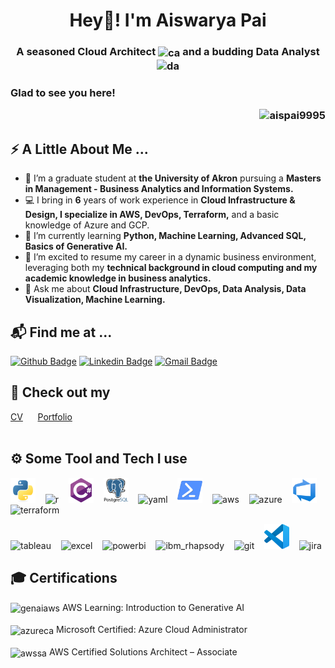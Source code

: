 <h1 align="center">Hey👋! I'm Aiswarya Pai</h1>
<h3 align="center">A seasoned Cloud Architect <img align="center" width="40" height="40" alt="ca" src="https://github.com/user-attachments/assets/6dd4b3a7-a65d-4f30-a3c8-6b0016a4cc31" />
 and a budding Data Analyst <img align="center" width="40" height="40" alt="da" src="https://github.com/user-attachments/assets/2beb4481-43c1-428c-b9db-abeefc2a7e93" />
</h3>

<h3 align="left"> Glad to see you here!

<p align="right"> 
  <img src="https://komarev.com/ghpvc/?username=aispai9995&label=Profile%20views&color=0e75b6&style=flat" alt="aispai9995" /> 
</p>

## ⚡️ A Little About Me ...
- 🔭 I’m a graduate student at **the University of Akron** pursuing a **Masters in Management - Business Analytics and Information Systems.**
- 💻 I bring in **6** years of work experience in **Cloud Infrastructure & Design, I specialize in AWS, DevOps, Terraform,** and a basic knowledge of Azure and GCP.
- 🌱 I’m currently learning **Python, Machine Learning, Advanced SQL, Basics of Generative AI.**
- 🤝 I’m excited to resume my career in a dynamic business environment, leveraging both my **technical background in cloud computing and my academic knowledge in business analytics.**
- 💬 Ask me about **Cloud Infrastructure, DevOps, Data Analysis, Data Visualization, Machine Learning.**

## 📬 Find me at ...
[![Github Badge](http://img.shields.io/badge/-Github-black?style=flat-square&logo=github&link=https://github.com/aispai9995/)](https://github.com/aispai9995/) 
[![Linkedin Badge](https://img.shields.io/badge/-LinkedIn-blue?style=flat-square&logo=Linkedin&logoColor=white&link=https://www.linkedin.com/in/aiswarya-ratheesh-pai/)](https://www.linkedin.com/in/aiswarya-ratheesh-pai)
[![Gmail Badge](https://img.shields.io/badge/-Gmail-d14836?style=flat-square&logo=Gmail&logoColor=white&link=mailto:aiswaryarpai@gmail.com)](mailto:aiswaryarpai@gmail.com)

## 📙 Check out my
[CV](https://github.com/aispai9995/aispai9995/blob/main/Aiswarya%20Pai_CV.pdf) &nbsp;&nbsp;&nbsp;&nbsp;&nbsp;[Portfolio](https://aiswaryarpai.wixsite.com/portfolio)
<br><br>

## ⚙️ Some Tool and Tech I use
<p  align="left">
  <img src="https://raw.githubusercontent.com/devicons/devicon/master/icons/python/python-original.svg" alt="python" width="40" height="40"/> &nbsp;&nbsp;
  <img src="https://www.r-project.org/logo/Rlogo.svg" alt="r" width="40" height="40"/> &nbsp;&nbsp;
  <img src="https://raw.githubusercontent.com/devicons/devicon/master/icons/csharp/csharp-original.svg" alt="csharp" width="40" height="40"/> &nbsp;&nbsp;
  <img src="https://raw.githubusercontent.com/devicons/devicon/master/icons/postgresql/postgresql-original-wordmark.svg" alt="postgresql" width="40" height="40"/> &nbsp;&nbsp;
  <img width="40" height="40" alt="yaml" src="https://github.com/user-attachments/assets/57de6a8f-7774-49ae-bd7a-6571a30dcdec" /> &nbsp;&nbsp;
  <img src="https://raw.githubusercontent.com/devicons/devicon/master/icons/powershell/powershell-original.svg" alt="powershell" width="40" height="40"/> &nbsp;&nbsp;
  <img src="https://github.com/user-attachments/assets/6083dd38-25de-4d98-9c3c-e3aad18d6c07" alt="aws" width="40" height="40"/> &nbsp;&nbsp;
  <img src="https://www.vectorlogo.zone/logos/microsoft_azure/microsoft_azure-icon.svg" alt="azure" width="40" height="40"/> &nbsp;&nbsp;
  <img src="https://raw.githubusercontent.com/devicons/devicon/master/icons/azuredevops/azuredevops-original.svg" alt="azure devops" width="40" height="40"/> &nbsp;&nbsp;
  <img src="https://github.com/user-attachments/assets/8725a498-eb45-4413-a1e8-caf68e2dcf94" alt="terraform" width="40" height="40"/> &nbsp;&nbsp;
</p>
<p  align="left">
  <img width="50" height="50" alt="tableau" src="https://github.com/user-attachments/assets/1fafba34-6069-466b-aa1a-1b434c9e7bc4" /> &nbsp;&nbsp;
  <img src="https://img.icons8.com/color/48/microsoft-excel-2019--v1.png" alt="excel" width="40" height="40"/> &nbsp;&nbsp;
  <img src="https://github.com/microsoft/PowerBI-Icons/blob/main/PNG/Power-BI.png?raw=true" alt="powerbi" width="40" height="40"/> &nbsp;&nbsp;
  <img width="40" height="40" alt="ibm_rhapsody" src="https://github.com/user-attachments/assets/0bb2253b-f4d0-4c1c-849a-a15fb3820a9e" /> &nbsp;&nbsp;
  <img src="https://www.vectorlogo.zone/logos/git-scm/git-scm-icon.svg" alt="git" width="40" height="40"/> &nbsp;&nbsp;
  <img src="https://raw.githubusercontent.com/devicons/devicon/master/icons/vscode/vscode-original.svg" alt="vs code" width="40" height="40"/> &nbsp;&nbsp;
  <img width="50" height="40" alt="jira" src="https://github.com/user-attachments/assets/c4307c5a-f2ee-4d79-ace3-ce1848b1d7ce" /> 
</p>

## 🎓 Certifications
  <img align="center" width="40" height="40" alt="genaiaws" src="https://github.com/user-attachments/assets/592284c1-f91a-4080-9b1b-dd22a1fc29de" /> AWS Learning: Introduction to Generative AI <br><br>
  <img align="center" width="40" height="40" alt="azureca" src="https://github.com/user-attachments/assets/ff6a1ebe-aef9-43d5-9bb7-7c191cbb58b5" /> Microsoft Certified: Azure Cloud Administrator <br><br>
  <img align="center" width="40" height="40" alt="awssa" src="https://github.com/user-attachments/assets/974644ab-f077-407c-9c68-9490a5413576" /> AWS Certified Solutions Architect – Associate<br><br>
